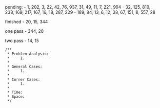 pending:
    - 1, 202, 3, 22, 42, 76, 937, 31, 49, 11, 7, 221, 994
    - 32, 125, 819, 238, 169, 217, 167, 16, 18, 287, 229
    - 189, 84, 13, 6, 12, 38, 67, 151, 8, 557, 28

finished
    - 20, 15, 344

one pass
    - 344, 20

two pass
    - 14, 15

    /**
     * Problem Analysis:
     *     1.
     *
     * General Cases:
     *     1.
     *
     * Corner Cases:
     *     1.
     *
     * Time:
     * Space:
     */
